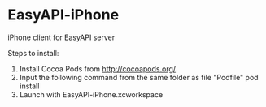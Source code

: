 EasyAPI-iPhone
==============

iPhone client for EasyAPI server

Steps to install:
1. Install Cocoa Pods from http://cocoapods.org/
2. Input the following command from the same folder as file "Podfile"
   pod install
3. Launch with EasyAPI-iPhone.xcworkspace